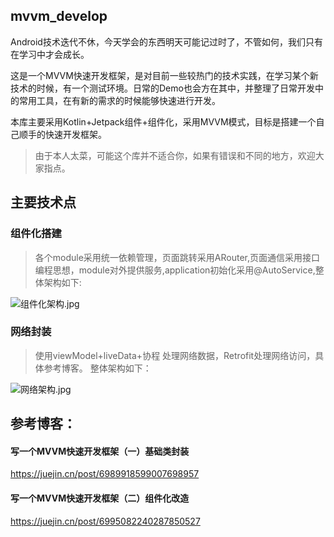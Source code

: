 ## mvvm_develop

Android技术迭代不休，今天学会的东西明天可能记过时了，不管如何，我们只有在学习中才会成长。

这是一个MVVM快速开发框架，是对目前一些较热门的技术实践，在学习某个新技术的时候，有一个测试环境。日常的Demo也会方在其中，并整理了日常开发中的常用工具，在有新的需求的时候能够快速进行开发。  

本库主要采用Kotlin+Jetpack组件+组件化，采用MVVM模式，目标是搭建一个自己顺手的快速开发框架。

> 由于本人太菜，可能这个库并不适合你，如果有错误和不同的地方，欢迎大家指点。

## 主要技术点

### 组件化搭建
> 各个module采用统一依赖管理，页面跳转采用ARouter,页面通信采用接口编程思想，module对外提供服务,application初始化采用@AutoService,整体架构如下:

![组件化架构.jpg](https://p6-juejin.byteimg.com/tos-cn-i-k3u1fbpfcp/1cb79735d1be4b1ab88777f78b7e2be9~tplv-k3u1fbpfcp-watermark.image)


### 网络封装
> 使用viewModel+liveData+协程 处理网络数据，Retrofit处理网络访问，具体参考博客。
整体架构如下：

![网络架构.jpg](https://p1-juejin.byteimg.com/tos-cn-i-k3u1fbpfcp/6674f40d300243d1a6e7a4a96beb8596~tplv-k3u1fbpfcp-watermark.image)

## 参考博客：

#### 写一个MVVM快速开发框架（一）基础类封装
https://juejin.cn/post/6989918599007698957

#### 写一个MVVM快速开发框架（二）组件化改造
https://juejin.cn/post/6995082240287850527
